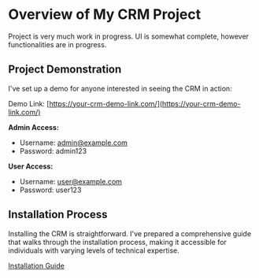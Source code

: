 # Overview of My CRM Project

Project is very much work in progress. UI is somewhat complete, however functionalities are in progress. 

## **Project Demonstration**

I've set up a demo for anyone interested in seeing the CRM in action:

Demo Link: [https://your-crm-demo-link.com/](https://your-crm-demo-link.com/)

**Admin Access:**
- Username: admin@example.com
- Password: admin123

**User Access:**
- Username: user@example.com
- Password: user123

## **Installation Process**

Installing the CRM is straightforward. I've prepared a comprehensive guide that walks through the installation process, making it accessible for individuals with varying levels of technical expertise.

[Installation Guide](https://ythe-installation-guide-link.com/)